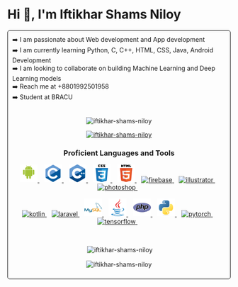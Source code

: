 
<h1 align="left">Hi 👋, I'm Iftikhar Shams Niloy</h1>
<Section align="left" style="border: 1px solid black; padding: 10px; border-radius: 5px;">
➡️ I am passionate about Web development and App development <br>
➡️ I am currently learning Python, C, C++, HTML, CSS, Java, Android Development <br>
➡️ I am looking to collaborate on building Machine Learning and Deep Learning models <br>
➡️ Reach me at +8801992501958 <br>
➡️ Student at BRACU <br>

<br>

<p align="center"> <img src="https://komarev.com/ghpvc/?username=iftikhar-shams-niloy&label=Profile%20views" alt="iftikhar-shams-niloy" /> </p>
<p align="center"> <a href="https://github.com/ryo-ma/github-profile-trophy"><img src="https://github-profile-trophy.vercel.app/?username=iftikhar-shams-niloy&row=2&column=3&margin-w=15&margin-h=15&theme=discord" alt="iftikhar-shams-niloy" /></a> </p>

<h3 align="center">Proficient Languages and Tools</h3>

<section align="center">
  <p align="center" > 
    <a href="https://developer.android.com" style="decoration: none;">
      <img src="https://raw.githubusercontent.com/devicons/devicon/master/icons/android/android-original-wordmark.svg" alt="android" width="40" height="40"/> </a> &ensp;
    <a href="https://www.cprogramming.com/">
      <img src="https://raw.githubusercontent.com/devicons/devicon/master/icons/c/c-original.svg" alt="c" width="40" height="40"/> </a> &ensp;
    <a href="https://www.w3schools.com/cpp/">
      <img src="https://raw.githubusercontent.com/devicons/devicon/master/icons/cplusplus/cplusplus-original.svg" alt="cplusplus" width="40" height="40"/> </a> &ensp;
    <a href="https://www.w3schools.com/css/">
      <img src="https://raw.githubusercontent.com/devicons/devicon/master/icons/css3/css3-original-wordmark.svg" alt="css3" width="40" height="40"/> </a> &ensp;
    <a href="https://www.w3.org/html/"> 
      <img src="https://raw.githubusercontent.com/devicons/devicon/master/icons/html5/html5-original-wordmark.svg" alt="html5" width="40" height="40"/> </a> &ensp;
    <a href="https://firebase.google.com/">
      <img src="https://www.vectorlogo.zone/logos/firebase/firebase-icon.svg" alt="firebase" width="40" height="40"/> </a> &ensp;
    <a href="https://www.adobe.com/in/products/illustrator.html"> 
      <img src="https://www.adobe.com/cc-shared/assets/img/product-icons/svg/illustrator-40.svg" alt="illustrator" width="40" height="40"/> </a> &ensp;
    <a href="https://www.photoshop.com/en"> 
      <img src="https://www.adobe.com/cc-shared/assets/img/product-icons/svg/photoshop-40.svg" alt="photoshop" width="40" height="40"/> </a> &ensp;
  <br><br>
    <a href="https://kotlinlang.org"> 
      <img src="https://www.vectorlogo.zone/logos/kotlinlang/kotlinlang-icon.svg" alt="kotlin" width="40" height="40"/> </a> &ensp;
    <a href="https://laravel.com/"> 
      <img src="https://laravel.com/img/logomark.min.svg" alt="laravel" width="40" height="40"/> </a> &ensp;
    <a href="https://www.mysql.com/"> 
      <img src="https://raw.githubusercontent.com/devicons/devicon/master/icons/mysql/mysql-original-wordmark.svg" alt="mysql" width="40" height="40"/> </a> &ensp;
    <a href="https://www.java.com"> 
      <img src="https://raw.githubusercontent.com/devicons/devicon/master/icons/java/java-original.svg" alt="java" width="40" height="40"/> </a> &ensp;
    <a href="https://www.php.net"> 
      <img src="https://raw.githubusercontent.com/devicons/devicon/master/icons/php/php-original.svg" alt="php" width="40" height="40"/> </a> &ensp;
    <a href="https://www.python.org"> 
      <img src="https://raw.githubusercontent.com/devicons/devicon/master/icons/python/python-original.svg" alt="python" width="40" height="40"/> </a> &ensp;
    <a href="https://pytorch.org/"> 
      <img src="https://www.vectorlogo.zone/logos/pytorch/pytorch-icon.svg" alt="pytorch" width="40" height="40"/> </a> &ensp;
    <a href="https://www.tensorflow.org"> 
      <img src="https://www.vectorlogo.zone/logos/tensorflow/tensorflow-icon.svg" alt="tensorflow" width="40" height="40"/> </a> &ensp;
  </p>
</section>
<br>
<p align="center">&nbsp;<img align="center" src="https://github-readme-stats.vercel.app/api?username=iftikhar-shams-niloy&show_icons=true&locale=en&theme=dracula" alt="iftikhar-shams-niloy" /></p>
<p align="center"><img align="center" src="https://github-readme-streak-stats.herokuapp.com/?user=iftikhar-shams-niloy&theme=dracula" alt="iftikhar-shams-niloy" /></p>
